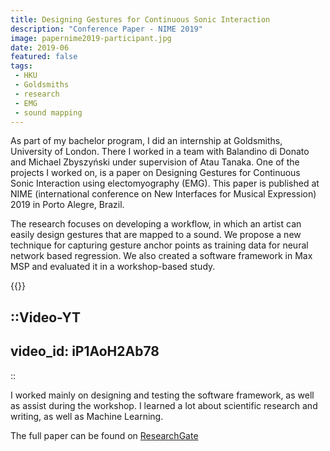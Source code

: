 ```yaml
---
title: Designing Gestures for Continuous Sonic Interaction
description: "Conference Paper - NIME 2019"
image: papernime2019-participant.jpg
date: 2019-06
featured: false
tags:
 - HKU
 - Goldsmiths
 - research
 - EMG
 - sound mapping
---
```


As part of my bachelor program, I did an internship at Goldsmiths, University of London. There I worked in a team with Balandino di Donato and Michael Zbyszyński under supervision of Atau Tanaka. One of the projects I worked on, is a paper on Designing Gestures for Continuous Sonic Interaction using electomyography (EMG). This paper is published at NIME (international conference on New Interfaces for Musical Expression) 2019 in Porto Alegre, Brazil.

The research focuses on developing a workflow, in which an artist can easily design gestures that are mapped to a sound. We propose a new technique for capturing gesture anchor points as training data for neural network based regression. We also created a software framework in Max MSP and evaluated it in a workshop-based study.

{{<youtube iP1AoH2Ab78>}}

::Video-YT
---
video_id: iP1AoH2Ab78
---
::

I worked mainly on designing and testing the software framework, as well as assist during the workshop. I learned a lot about scientific research and writing, as well as Machine Learning.

The full paper can be found on [ResearchGate](https://www.researchgate.net/publication/333699768_Designing_Gestures_for_Continuous_Sonic_Interaction)
